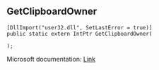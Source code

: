 ## GetClipboardOwner

```
[DllImport("user32.dll", SetLastError = true)]
public static extern IntPtr GetClipboardOwner(
   
);
```

Microsoft documentation: [Link](https://docs.microsoft.com/en-us/windows/win32/api/winuser/nf-winuser-getclipboardowner)
